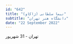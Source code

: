 ```yaml
---
id: "642"
title: "نیما سلطانی (ژاکاو)"
subtitle: "دانشگاه هنر تهران"
date: "22 September 2022"
---
```


تهران - 31 شهریور 
